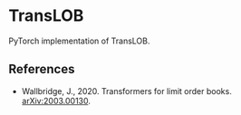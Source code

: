 # TransLOB

PyTorch implementation of TransLOB.

## References

* Wallbridge, J., 2020. Transformers for limit order books. [arXiv:2003.00130](https://arxiv.org/abs/2003.00130).
